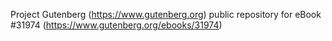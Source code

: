 Project Gutenberg (https://www.gutenberg.org) public repository for eBook #31974 (https://www.gutenberg.org/ebooks/31974)
